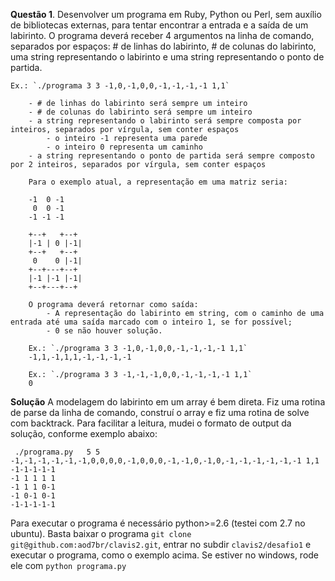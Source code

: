 
**Questão 1**. Desenvolver um programa em Ruby, Python ou Perl, sem auxílio de bibliotecas externas, para tentar encontrar a entrada e a saída de um labirinto. O programa deverá receber 4 argumentos na linha de comando, separados por espaços: # de linhas do labirinto, # de colunas do labirinto, uma string representando o labirinto e uma string representando o ponto de partida.
```
Ex.: `./programa 3 3 -1,0,-1,0,0,-1,-1,-1,-1 1,1`

    - # de linhas do labirinto será sempre um inteiro
    - # de colunas do labirinto será sempre um inteiro
    - a string representando o labirinto será sempre composta por inteiros, separados por vírgula, sem conter espaços
        - o inteiro -1 representa uma parede
        - o inteiro 0 representa um caminho
    - a string representando o ponto de partida será sempre composto por 2 inteiros, separados por vírgula, sem conter espaços

    Para o exemplo atual, a representação em uma matriz seria:

    -1  0 -1
     0  0 -1
    -1 -1 -1

    +--+   +--+
    |-1 | 0 |-1|
    +--+   +--+
     0    0 |-1|
    +--+---+--+
    |-1 |-1 |-1|
    +--+---+--+

    O programa deverá retornar como saída:
        - A representação do labirinto em string, com o caminho de uma entrada até uma saída marcado com o inteiro 1, se for possível;
        - 0 se não houver solução.

    Ex.: `./programa 3 3 -1,0,-1,0,0,-1,-1,-1,-1 1,1`
    -1,1,-1,1,1,-1,-1,-1,-1

    Ex.: `./programa 3 3 -1,-1,-1,0,0,-1,-1,-1,-1 1,1`
    0
```

**Solução**
A modelagem do labirinto em um array é bem direta. Fiz uma rotina de parse da linha de comando, construí o array e fiz uma rotina de solve com backtrack. Para facilitar a leitura, mudei o formato de output da solução, conforme exemplo abaixo:

```
 ./programa.py   5 5 -1,-1,-1,-1,-1,-1,0,0,0,0,-1,0,0,0,-1,-1,0,-1,0,-1,-1,-1,-1,-1,-1 1,1
-1-1-1-1-1
-1 1 1 1 1
-1 1 1 0-1
-1 0-1 0-1
-1-1-1-1-1
```
Para executar o programa é necessário python>=2.6 (testei com 2.7 no ubuntu). Basta baixar o programa `git clone git@github.com:aod7br/clavis2.git`, entrar no subdir `clavis2/desafio1` e executar o programa, como o exemplo acima. 
Se estiver no windows, rode ele com `python programa.py`
